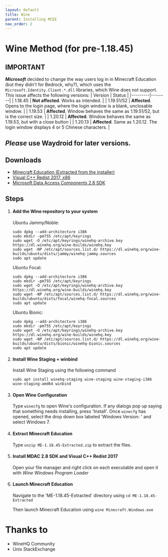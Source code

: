 ```yaml
---
layout: default
title: Wine
parent: Installing MCEE
nav_order: 2
---
```


# Wine Method (for pre-1.18.45)

## IMPORTANT
**_Microsoft_** decided to change the way users log in in Minecraft Education (but they didn't for Bedrock, why?), which uses the `Microsoft.Identity.Client.*.dll` libraries, which Wine does not support.
This issue affects the following versions:
| Version | Status |
|---------|--------|
| 1.18.45 | **Not affected**. Works as intended. |
| 1.19.51/52 | **Affected**. Opens to the login page, where the login window is a blank, unclosable window. |
| 1.19.53 | **Affected**. Window behaves the same as 1.19.51/52, but is the correct size. |
| 1.20.12 | **Affected**. Window behaves the same as 1.19.53, but with a close button |
| 1.20.13 | **Affected**. Same as 1.20.12. The login window displays 4 or 5 Chinese characters. |

**_Please_** use Waydroid for later versions.
----
## Downloads
- [Minecraft Education (Extracted from the installer)](https://github.com/techguy16/files-for-projects/releases/download/me/ME-1.18.45-Extracted.zip)
- [Visual C++ Redist 2017, x86](https://aka.ms/vs/15/release/vc_redist.x86.exe)
- [Microsoft Data Access Components 2.8 SDK](https://download.microsoft.com/download/9/a/1/9a1256c9-d301-4fdc-93b9-370c5b2f9827/mdac28sdk.msi)

## Steps
1. #### Add the Wine repository to your system
   
   Ubuntu Jammy/Noble:
   ```
   sudo dpkg --add-architecture i386
   sudo mkdir -pm755 /etc/apt/keyrings
   sudo wget -O /etc/apt/keyrings/winehq-archive.key https://dl.winehq.org/wine-builds/winehq.key
   sudo wget -NP /etc/apt/sources.list.d/ https://dl.winehq.org/wine-builds/ubuntu/dists/jammy/winehq-jammy.sources
   sudo apt update
   ```
   
   Ubuntu Focal:
   ```
   sudo dpkg --add-architecture i386
   sudo mkdir -pm755 /etc/apt/keyrings
   sudo wget -O /etc/apt/keyrings/winehq-archive.key https://dl.winehq.org/wine-builds/winehq.key
   sudo wget -NP /etc/apt/sources.list.d/ https://dl.winehq.org/wine-builds/ubuntu/dists/focal/winehq-focal.sources
   sudo apt update
   ```
   
   Ubuntu Bionic:
   ```
   sudo dpkg --add-architecture i386
   sudo mkdir -pm755 /etc/apt/keyrings
   sudo wget -O /etc/apt/keyrings/winehq-archive.key https://dl.winehq.org/wine-builds/winehq.key
   sudo wget -NP /etc/apt/sources.list.d/ https://dl.winehq.org/wine-builds/ubuntu/dists/bionic/winehq-bionic.sources
   sudo apt update
   ```


2. #### Install Wine Staging + winbind
   Install Wine Staging using the following command
   ```
   sudo apt install winehq-staging wine-staging wine-staging-i386 wine-staging-amd64 winbind
   ```


3. #### Open Wine Configuration
   Type `winecfg` to open Wine's configuration. If any dialogs pop up saying that something needs installing, press 'Install'.
   Once `winecfg` has opened, select the drop down box labeled 'Windows Version: ' and select Windows 7.

   
4. #### Extract Minecraft Education
   Type `unzip ME-1.18.45-Extracted.zip` to extract the files.
   
  
5. #### Install MDAC 2.8 SDK and Visual C++ Redist 2017
   Open your file manager and right click on each executable and open it with *Wine Windows Program Loader*

  
6. #### Launch Minecraft Education
   Navigate to the 'ME-1.18.45-Extracted' directory using `cd ME-1.18.45-Extracted`
   
   Then launch Minecraft Education using `wine Minecraft.Windows.exe`

  
# Thanks to
- WineHQ Community
- Unix StackExchange